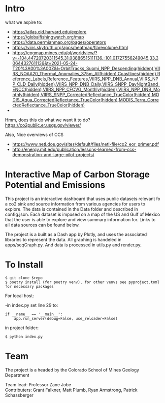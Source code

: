 # Intro
what we aspire to: 
- https://atlas.cid.harvard.edu/explore
- https://globalfishingwatch.org/map
- https://data.permianmap.org/pages/operators
- https://viirs.skytruth.org/apps/heatmap/flarevolume.html
- https://eogmap.mines.edu/ol/worldview/?v=-104.44720720311545,31.03886515111136,-101.01727556249045,33.30644327611136&t=2021-05-24-T20%3A00%3A00Z&l=OrbitTracks_Suomi_NPP_Descending(hidden),VIIRS_NOAA20_Thermal_Anomalies_375m_All(hidden),Coastlines(hidden),Reference_Labels,Reference_Features,VIIRS_NPP_DNB_Annual,VIIRS_NPP_CLD_Daily(hidden),VIIRS_NPP_DNB_Daily,VIIRS_SNPP_DayNightBand_ENCC(hidden),VIIRS_NPP_CFCVG_Monthly(hidden),VIIRS_NPP_DNB_Monthly(hidden),VIIRS_SNPP_CorrectedReflectance_TrueColor(hidden),MODIS_Aqua_CorrectedReflectance_TrueColor(hidden),MODIS_Terra_CorrectedReflectance_TrueColor(hidden)
- 

Hmm, does this do what we want it to do? https://co2public.er.usgs.gov/viewer/

Also, Nice overviews of CCS
- https://www.netl.doe.gov/sites/default/files/netl-file/co2_eor_primer.pdf
- http://energy.mit.edu/publication/lessons-learned-from-ccs-demonstration-and-large-pilot-projects/  

# Interactive Map of Carbon Storage Potential and Emissions

This project is an interactive dashboard that uses public datasets relevant fo a co2 sink and source information from various
agencies for users to explore. The data is contained in the Data folder and described in config.json. Each dataset is imposed on 
a map of the US and Gulf of Mexico that the user is able to explore and view summary information for. Links to all data sources 
can be found below.   

The project is a built as a Dash app by Plotly, and uses the associated libraries to represent the data. All graphing is handeled in apps/seqGraph.py. And data is 
processed in utils.py and render.py.  

# To Install

    $ git clone $repo  
    $ poetry install (for poetry venv), for other venvs see pyproject.toml for necessary packages 

For local host:  

-in index.py set line 29 to:

    if __name__ == '__main__':  
        app.run_server(debug=False, use_reloader=False)    
    
in project folder:  

    $ python index.py  

# Team
The project is a headed by the Colorado School of Mines Geology Department  

Team lead: Professor Zane Jobe  
Contributers: Grant Falkner, Matt Plumb, Ryan Armstrong, Patrick Schassberger  
